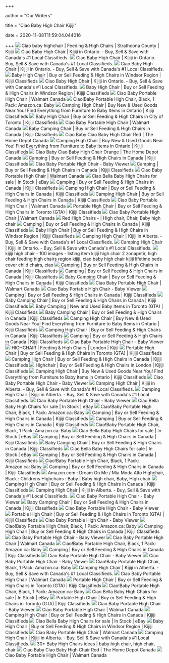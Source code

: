 +++
        
author = "Our Writers"
        
title = "Ciao Baby High Chair Kijiji"
        
date = 2020-11-08T11:59:04.044016
        
+++
[ ![](https://i.ebayimg.com/00/s/MTYwMFgxMjAw/z/Rh0AAOSw7kRfZ~4p/$_27.JPG)](https://i.ebayimg.com/00/s/MTYwMFgxMjAw/z/Rh0AAOSw7kRfZ~4p/$_27.JPG) Ciao baby highchair | Feeding & High Chairs | Strathcona County | Kijiji
[ ![](https://i.ebayimg.com/images/g/LnUAAOSwOTZfU7q5/s-l200.jpg)](https://i.ebayimg.com/images/g/LnUAAOSwOTZfU7q5/s-l200.jpg) Ciao Baby High Chair | Kijiji in Ontario. - Buy, Sell & Save with Canada's  #1 Local Classifieds.
[ ![](https://i.ebayimg.com/images/g/zvAAAOSwR9BffHcX/s-l200.jpg)](https://i.ebayimg.com/images/g/zvAAAOSwR9BffHcX/s-l200.jpg) Ciao Baby High Chair | Kijiji in Ontario. - Buy, Sell & Save with Canada's  #1 Local Classifieds.
[ ![](https://i.ebayimg.com/images/g/ffUAAOSwrz1fWQyS/s-l200.jpg)](https://i.ebayimg.com/images/g/ffUAAOSwrz1fWQyS/s-l200.jpg) Ciao Baby High Chair | Kijiji in Ontario. - Buy, Sell & Save with Canada's  #1 Local Classifieds.
[ ![](https://i.ebayimg.com/00/s/ODAwWDYwMA==/z/83QAAOSwnWldTHeC/$_35.JPG)](https://i.ebayimg.com/00/s/ODAwWDYwMA==/z/83QAAOSwnWldTHeC/$_35.JPG) Baby High Chair | Buy or Sell Feeding & High Chairs in Windsor Region |  Kijiji Classifieds
[ ![](https://i.ebayimg.com/images/g/1kwAAOSwlRpfLb7X/s-l200.jpg)](https://i.ebayimg.com/images/g/1kwAAOSwlRpfLb7X/s-l200.jpg) Ciao Baby High Chair | Kijiji in Ontario. - Buy, Sell & Save with Canada's  #1 Local Classifieds.
[ ![](https://i.ebayimg.com/00/s/MTYwMFgxMjAx/z/4m8AAOSw3N9dfU~j/$_35.JPG)](https://i.ebayimg.com/00/s/MTYwMFgxMjAx/z/4m8AAOSw3N9dfU~j/$_35.JPG) Baby High Chair | Buy or Sell Feeding & High Chairs in Windsor Region |  Kijiji Classifieds
[ ![](https://i5.walmartimages.ca/images/Enlarge/342/773/6000198342773.jpg)](https://i5.walmartimages.ca/images/Enlarge/342/773/6000198342773.jpg) Ciao Baby Portable High Chair | Walmart Canada
[ ![](https://images-na.ssl-images-amazon.com/images/I/41p-gHKJyNL._AC_.jpg)](https://images-na.ssl-images-amazon.com/images/I/41p-gHKJyNL._AC_.jpg) Ciao!Baby Portable High Chair, Black, 1 Pack: Amazon.ca: Baby
[ ![](https://i.ebayimg.com/images/g/QfQAAOSwf~dfKGlR/s-l200.jpg)](https://i.ebayimg.com/images/g/QfQAAOSwf~dfKGlR/s-l200.jpg) Camping High Chair | Buy New & Used Goods Near You! Find Everything from  Furniture to Baby Items in Ontario | Kijiji Classifieds
[ ![](https://i.ebayimg.com/images/g/ruoAAOSwVJJfA9UI/s-l200.jpg)](https://i.ebayimg.com/images/g/ruoAAOSwVJJfA9UI/s-l200.jpg) Baby High Chair | Buy or Sell Feeding & High Chairs in City of Toronto |  Kijiji Classifieds
[ ![](https://i5.walmartimages.ca/images/Thumbnails/763/215/6000200763215.jpg)](https://i5.walmartimages.ca/images/Thumbnails/763/215/6000200763215.jpg) Ciao Baby Portable High Chair | Walmart Canada
[ ![](https://i.ebayimg.com/images/g/vCwAAOSwgpJfAR2o/s-l200.jpg)](https://i.ebayimg.com/images/g/vCwAAOSwgpJfAR2o/s-l200.jpg) Baby Camping Chair | Buy or Sell Feeding & High Chairs in Canada | Kijiji  Classifieds
[ ![](https://homedepot.scene7.com/is/image/homedepotcanada/p_1001491926.jpg?wid=1000&hei=1000&op_sharpen=1)](https://homedepot.scene7.com/is/image/homedepotcanada/p_1001491926.jpg?wid=1000&hei=1000&op_sharpen=1) Ciao Baby Ciao Baby High Chair Red | The Home Depot Canada
[ ![](https://i.ebayimg.com/images/g/QKQAAOSwzf1fKIYj/s-l200.jpg)](https://i.ebayimg.com/images/g/QKQAAOSwzf1fKIYj/s-l200.jpg) Camping High Chair | Buy New & Used Goods Near You! Find Everything from  Furniture to Baby Items in Ontario | Kijiji Classifieds
[ ![](https://homedepot.scene7.com/is/image/homedepotcanada/p_1001491923.jpg?wid=1000&hei=1000&op_sharpen=1)](https://homedepot.scene7.com/is/image/homedepotcanada/p_1001491923.jpg?wid=1000&hei=1000&op_sharpen=1) Ciao Baby Ciao Baby High Chair Orange | The Home Depot Canada
[ ![](https://i.ebayimg.com/images/g/UBsAAOSwxt1feNRS/s-l200.jpg)](https://i.ebayimg.com/images/g/UBsAAOSwxt1feNRS/s-l200.jpg) Camping | Buy or Sell Feeding & High Chairs in Canada | Kijiji Classifieds
[ ![](https://media.kohlsimg.com/is/image/kohls/2114928_Navy?wid=1000&hei=1000&op_sharpen=1)](https://media.kohlsimg.com/is/image/kohls/2114928_Navy?wid=1000&hei=1000&op_sharpen=1) Ciao Baby Portable High Chair - Baby Viewer
[ ![](https://i.ebayimg.com/images/g/uoIAAOSw4VJfh9Wq/s-l200.jpg)](https://i.ebayimg.com/images/g/uoIAAOSw4VJfh9Wq/s-l200.jpg) Camping | Buy or Sell Feeding & High Chairs in Canada | Kijiji Classifieds
[ ![](https://i5.walmartimages.ca/images/Enlarge/344/955/6000198344955.jpg)](https://i5.walmartimages.ca/images/Enlarge/344/955/6000198344955.jpg) Ciao Baby Portable High Chair | Walmart Canada
[ ![](https://i.ebayimg.com/thumbs/images/g/itcAAOSwZKBZMDll/s-l225.jpg)](https://i.ebayimg.com/thumbs/images/g/itcAAOSwZKBZMDll/s-l225.jpg) Ciao Bella Baby High Chairs for sale | In Stock | eBay
[ ![](https://i.ebayimg.com/images/g/nMIAAOSwJodfZ7aj/s-l200.jpg)](https://i.ebayimg.com/images/g/nMIAAOSwJodfZ7aj/s-l200.jpg) Camping | Buy or Sell Feeding & High Chairs in Canada | Kijiji Classifieds
[ ![](https://i.ebayimg.com/images/g/NwMAAOSwjDJe8K2n/s-l200.jpg)](https://i.ebayimg.com/images/g/NwMAAOSwjDJe8K2n/s-l200.jpg) Camping High Chair | Buy or Sell Feeding & High Chairs in Canada | Kijiji  Classifieds
[ ![](https://i.ebayimg.com/images/g/N4cAAOSwOMlfOJtE/s-l200.jpg)](https://i.ebayimg.com/images/g/N4cAAOSwOMlfOJtE/s-l200.jpg) Camping High Chair | Buy or Sell Feeding & High Chairs in Canada | Kijiji  Classifieds
[ ![](https://i5.walmartimages.ca/images/Thumbnails/345/247/6000198345247.jpg)](https://i5.walmartimages.ca/images/Thumbnails/345/247/6000198345247.jpg) Ciao Baby Portable High Chair | Walmart Canada
[ ![](https://i.ebayimg.com/images/g/JUoAAOSwpCRfCda6/s-l200.jpg)](https://i.ebayimg.com/images/g/JUoAAOSwpCRfCda6/s-l200.jpg) Portable High Chair | Buy or Sell Feeding & High Chairs in Toronto (GTA) |  Kijiji Classifieds
[ ![](https://i5.walmartimages.ca/images/Enlarge/344/703/6000198344703.jpg)](https://i5.walmartimages.ca/images/Enlarge/344/703/6000198344703.jpg) Ciao Baby Portable High Chair | Walmart Canada
[ ![](https://i.pinimg.com/originals/29/ab/6a/29ab6a1a0016f50ca697de9fbfdd2b2c.jpg)](https://i.pinimg.com/originals/29/ab/6a/29ab6a1a0016f50ca697de9fbfdd2b2c.jpg) Red High Chairs - | High chair, Chair, Baby high chair
[ ![](https://i.ebayimg.com/images/g/LdkAAOSwnB1fiziy/s-l200.jpg)](https://i.ebayimg.com/images/g/LdkAAOSwnB1fiziy/s-l200.jpg) Camping | Buy or Sell Feeding & High Chairs in Canada | Kijiji Classifieds
[ ![](https://i.ebayimg.com/00/s/MTYwMFgxMjAw/z/cdgAAOSwFlJcNiqI/$_35.JPG)](https://i.ebayimg.com/00/s/MTYwMFgxMjAw/z/cdgAAOSwFlJcNiqI/$_35.JPG) Baby High Chair | Buy or Sell Feeding & High Chairs in Windsor Region |  Kijiji Classifieds
[ ![](https://i.ebayimg.com/images/g/9z8AAOSwfQlfTomJ/s-l200.jpg)](https://i.ebayimg.com/images/g/9z8AAOSwfQlfTomJ/s-l200.jpg) Camping High Chair | Kijiji in Alberta. - Buy, Sell & Save with Canada's #1  Local Classifieds.
[ ![](https://i.ebayimg.com/images/g/XcUAAOSwTepfOBrn/s-l200.jpg)](https://i.ebayimg.com/images/g/XcUAAOSwTepfOBrn/s-l200.jpg) Camping High Chair | Kijiji in Ontario. - Buy, Sell & Save with Canada's #1  Local Classifieds.
[ ![](https://i.pinimg.com/736x/a6/f7/52/a6f75281f34885eeb2bd30aae1bc7efd--baby-necessities-high-chairs.jpg)](https://i.pinimg.com/736x/a6/f7/52/a6f75281f34885eeb2bd30aae1bc7efd--baby-necessities-high-chairs.jpg) kijiji high chair - 100 images - listing item kijiji high chair 2  zonapetir, high chair feeding high chairs region kijiji, ciao baby high  chair kijiji lifetime beds cover child chairs, ciao
[ ![](https://i.ebayimg.com/images/g/GDQAAOSw7QJfh1O7/s-l200.jpg)](https://i.ebayimg.com/images/g/GDQAAOSw7QJfh1O7/s-l200.jpg) Camping | Buy or Sell Feeding & High Chairs in Canada | Kijiji Classifieds
[ ![](https://i.ebayimg.com/images/g/dxEAAOSwBxpff4~8/s-l200.jpg)](https://i.ebayimg.com/images/g/dxEAAOSwBxpff4~8/s-l200.jpg) Camping | Buy or Sell Feeding & High Chairs in Canada | Kijiji Classifieds
[ ![](https://i.ebayimg.com/images/g/ResAAOSwCaJe9mpB/s-l200.jpg)](https://i.ebayimg.com/images/g/ResAAOSwCaJe9mpB/s-l200.jpg) Baby Camping Chair | Buy or Sell Feeding & High Chairs in Canada | Kijiji  Classifieds
[ ![](https://i5.walmartimages.ca/images/Enlarge/763/692/6000200763692.jpg)](https://i5.walmartimages.ca/images/Enlarge/763/692/6000200763692.jpg) Ciao Baby Portable High Chair | Walmart Canada
[ ![](https://images2.pricecheck.co.za/images/objects/hash/product/2e3/809/f1b/image_big_103635025.jpg?1510013448)](https://images2.pricecheck.co.za/images/objects/hash/product/2e3/809/f1b/image_big_103635025.jpg?1510013448) Ciao Baby Portable High Chair - Baby Viewer
[ ![](https://i.ebayimg.com/images/g/S5wAAOSwpVxflMjZ/s-l200.jpg)](https://i.ebayimg.com/images/g/S5wAAOSwpVxflMjZ/s-l200.jpg) Camping | Buy or Sell Feeding & High Chairs in Canada | Kijiji Classifieds
[ ![](https://i.ebayimg.com/images/g/ry8AAOSwYvtfArDz/s-l200.jpg)](https://i.ebayimg.com/images/g/ry8AAOSwYvtfArDz/s-l200.jpg) Baby Camping Chair | Buy or Sell Feeding & High Chairs in Canada | Kijiji  Classifieds
[ ![](https://i.ebayimg.com/images/g/-FUAAOSwTYFeqcnP/s-l200.jpg)](https://i.ebayimg.com/images/g/-FUAAOSwTYFeqcnP/s-l200.jpg) Baby Camping | New and Used Baby Items in Toronto (GTA) | Kijiji Classifieds
[ ![](https://i.ebayimg.com/images/g/RGgAAOSwUjJe6QPN/s-l200.jpg)](https://i.ebayimg.com/images/g/RGgAAOSwUjJe6QPN/s-l200.jpg) Baby Camping Chair | Buy or Sell Feeding & High Chairs in Canada | Kijiji  Classifieds
[ ![](https://i.ebayimg.com/images/g/W90AAOSwdQpfD6uk/s-l200.jpg)](https://i.ebayimg.com/images/g/W90AAOSwdQpfD6uk/s-l200.jpg) Camping High Chair | Buy New & Used Goods Near You! Find Everything from  Furniture to Baby Items in Ontario | Kijiji Classifieds
[ ![](https://i.ebayimg.com/images/g/dtYAAOSwUwRfNtCJ/s-l200.jpg)](https://i.ebayimg.com/images/g/dtYAAOSwUwRfNtCJ/s-l200.jpg) Camping High Chair | Buy or Sell Feeding & High Chairs in Canada | Kijiji  Classifieds
[ ![](https://i.ebayimg.com/images/g/vuMAAOSw5PhfId5q/s-l200.jpg)](https://i.ebayimg.com/images/g/vuMAAOSw5PhfId5q/s-l200.jpg) Camping | Buy or Sell Feeding & High Chairs in Canada | Kijiji Classifieds
[ ![](https://images.autods.com/ebay_images/19381-Ciao-Baby-Portable-High-Chair-Black-86123ca3-4fc7-4012-8219-3a0e7ee80b72)](https://images.autods.com/ebay_images/19381-Ciao-Baby-Portable-High-Chair-Black-86123ca3-4fc7-4012-8219-3a0e7ee80b72) Ciao Baby Portable High Chair - Baby Viewer
[ ![](https://i.ebayimg.com/00/s/MTYwMFgxMTk2/z/PocAAOSwLClfC3No/$_27.JPG)](https://i.ebayimg.com/00/s/MTYwMFgxMTk2/z/PocAAOSwLClfC3No/$_27.JPG) HIGHCHAIR | Feeding & High Chairs | London | Kijiji
[ ![](https://i.ebayimg.com/images/g/iLYAAOSw3nJfi1av/s-l200.jpg)](https://i.ebayimg.com/images/g/iLYAAOSw3nJfi1av/s-l200.jpg) Portable High Chair | Buy or Sell Feeding & High Chairs in Toronto (GTA) |  Kijiji Classifieds
[ ![](https://i.ebayimg.com/images/g/vBQAAOSwNDhfNp-G/s-l200.jpg)](https://i.ebayimg.com/images/g/vBQAAOSwNDhfNp-G/s-l200.jpg) Camping High Chair | Buy or Sell Feeding & High Chairs in Canada | Kijiji  Classifieds
[ ![](https://i.ebayimg.com/images/g/LecAAOSwutFe~5kW/s-l200.jpg)](https://i.ebayimg.com/images/g/LecAAOSwutFe~5kW/s-l200.jpg) Highchair | Buy or Sell Feeding & High Chairs in London | Kijiji Classifieds
[ ![](https://i.ebayimg.com/images/g/zeAAAOSwEm5fHLnZ/s-l200.jpg)](https://i.ebayimg.com/images/g/zeAAAOSwEm5fHLnZ/s-l200.jpg) Camping High Chair | Buy New & Used Goods Near You! Find Everything from  Furniture to Baby Items in Ontario | Kijiji Classifieds
[ ![](https://img1.wantitall.co.za/prodimages/ciao-baby-portable-high-chair-with-rattle-teether-toy-grey-check__51%7CElXZgo-L.jpg)](https://img1.wantitall.co.za/prodimages/ciao-baby-portable-high-chair-with-rattle-teether-toy-grey-check__51%7CElXZgo-L.jpg) Ciao Baby Portable High Chair - Baby Viewer
[ ![](https://i.ebayimg.com/images/g/wKkAAOSw3uxfiJBm/s-l200.jpg)](https://i.ebayimg.com/images/g/wKkAAOSw3uxfiJBm/s-l200.jpg) Camping High Chair | Kijiji in Alberta. - Buy, Sell & Save with Canada's #1  Local Classifieds.
[ ![](https://i.ebayimg.com/images/g/i88AAOSwRxBfh3U4/s-l200.jpg)](https://i.ebayimg.com/images/g/i88AAOSwRxBfh3U4/s-l200.jpg) Camping High Chair | Kijiji in Alberta. - Buy, Sell & Save with Canada's #1  Local Classifieds.
[ ![](https://0964mxl7j2-flywheel.netdna-ssl.com/wp-content/uploads/2013/09/9-colors-ciao-baby.jpg)](https://0964mxl7j2-flywheel.netdna-ssl.com/wp-content/uploads/2013/09/9-colors-ciao-baby.jpg) Ciao Baby Portable High Chair - Baby Viewer
[ ![](https://i.ebayimg.com/thumbs/images/g/CUMAAOSwYaNfMYTt/s-l225.jpg)](https://i.ebayimg.com/thumbs/images/g/CUMAAOSwYaNfMYTt/s-l225.jpg) Ciao Bella Baby High Chairs for sale | In Stock | eBay
[ ![](https://m.media-amazon.com/images/S/aplus-media/vc/ffc35cc1-3114-434f-beed-4b69f8f65e43.__CR0,0,970,600_PT0_SX970_V1___.jpg)](https://m.media-amazon.com/images/S/aplus-media/vc/ffc35cc1-3114-434f-beed-4b69f8f65e43.__CR0,0,970,600_PT0_SX970_V1___.jpg) Ciao!Baby Portable High Chair, Black, 1 Pack: Amazon.ca: Baby
[ ![](https://i.ebayimg.com/images/g/3VYAAOSwbFdfa5Rf/s-l200.jpg)](https://i.ebayimg.com/images/g/3VYAAOSwbFdfa5Rf/s-l200.jpg) Camping | Buy or Sell Feeding & High Chairs in Canada | Kijiji Classifieds
[ ![](https://i.ebayimg.com/images/g/uQAAAOSwlIxflel~/s-l200.jpg)](https://i.ebayimg.com/images/g/uQAAAOSwlIxflel~/s-l200.jpg) Camping | Buy or Sell Feeding & High Chairs in Canada | Kijiji Classifieds
[ ![](https://images-na.ssl-images-amazon.com/images/I/914-Sod55pL._AC_SX679_.jpg)](https://images-na.ssl-images-amazon.com/images/I/914-Sod55pL._AC_SX679_.jpg) Ciao!Baby Portable High Chair, Black, 1 Pack: Amazon.ca: Baby
[ ![](https://i.ebayimg.com/thumbs/images/g/EgIAAOSwVFpfifjH/s-l300.jpg)](https://i.ebayimg.com/thumbs/images/g/EgIAAOSwVFpfifjH/s-l300.jpg) Ciao Bella Baby High Chairs for sale | In Stock | eBay
[ ![](https://i.ebayimg.com/images/g/i3YAAOSwMldfeqFK/s-l200.jpg)](https://i.ebayimg.com/images/g/i3YAAOSwMldfeqFK/s-l200.jpg) Camping | Buy or Sell Feeding & High Chairs in Canada | Kijiji Classifieds
[ ![](https://i.ebayimg.com/images/g/IuIAAOSw4E5fAgO2/s-l200.jpg)](https://i.ebayimg.com/images/g/IuIAAOSw4E5fAgO2/s-l200.jpg) Baby Camping Chair | Buy or Sell Feeding & High Chairs in Canada | Kijiji  Classifieds
[ ![](https://i.ebayimg.com/thumbs/images/g/QIgAAOSw2npe8jli/s-l225.jpg)](https://i.ebayimg.com/thumbs/images/g/QIgAAOSw2npe8jli/s-l225.jpg) Ciao Bella Baby High Chairs for sale | In Stock | eBay
[ ![](https://i.ebayimg.com/images/g/PBkAAOSwfNRfgOzl/s-l200.jpg)](https://i.ebayimg.com/images/g/PBkAAOSwfNRfgOzl/s-l200.jpg) Camping | Buy or Sell Feeding & High Chairs in Canada | Kijiji Classifieds
[ ![](https://images-na.ssl-images-amazon.com/images/I/81pBZRTn-aL._AC_SL1500_.jpg)](https://images-na.ssl-images-amazon.com/images/I/81pBZRTn-aL._AC_SL1500_.jpg) Ciao!Baby Portable High Chair, Black, 1 Pack: Amazon.ca: Baby
[ ![](https://i.ebayimg.com/images/g/Y7MAAOSwKyxfb6LH/s-l200.jpg)](https://i.ebayimg.com/images/g/Y7MAAOSwKyxfb6LH/s-l200.jpg) Camping | Buy or Sell Feeding & High Chairs in Canada | Kijiji Classifieds
[ ![](https://i.pinimg.com/originals/e7/4b/7e/e74b7e1e1481ad377f2c1864a6f3b4ab.jpg)](https://i.pinimg.com/originals/e7/4b/7e/e74b7e1e1481ad377f2c1864a6f3b4ab.jpg) Amazon.com : Dream On Me / Mia Moda Alto Highchair, Black : Childrens  Highchairs : Baby | Baby high chair, Baby, High chair
[ ![](https://i.ebayimg.com/images/g/PEMAAOSw-u9fPbLq/s-l200.jpg)](https://i.ebayimg.com/images/g/PEMAAOSw-u9fPbLq/s-l200.jpg) Camping High Chair | Buy or Sell Feeding & High Chairs in Canada | Kijiji  Classifieds
[ ![](https://i.ebayimg.com/images/g/6kMAAOSwufFdbNp5/s-l200.jpg)](https://i.ebayimg.com/images/g/6kMAAOSwufFdbNp5/s-l200.jpg) Camping High Chair | Kijiji in Alberta. - Buy, Sell & Save with Canada's #1  Local Classifieds.
[ ![](https://img.shop.com/Image/210000/217300/217306/products/1747053448.jpg)](https://img.shop.com/Image/210000/217300/217306/products/1747053448.jpg) Ciao Baby Portable High Chair - Baby Viewer
[ ![](https://i.ebayimg.com/images/g/kysAAOSwsNhfAO-Y/s-l200.jpg)](https://i.ebayimg.com/images/g/kysAAOSwsNhfAO-Y/s-l200.jpg) Baby Camping Chair | Buy or Sell Feeding & High Chairs in Canada | Kijiji  Classifieds
[ ![](https://lh3.googleusercontent.com/proxy/q-iZpRGcMA_vvhe6t1ltFZIxu9DevNR7wuzDJyU4UyqB-jOkA7WufGOXuC_AwC2TjCISlS1-yOG4v6Ep1NnzujGa2RBzFlGYif6P4aDW3mn5nVHWcqhHmGzHr0ZhysSJRoRFeWBNfMlvZaQsUku7Bjb2QN1yvxqU-C-bFDa6nN14IF-dAacnYGFnwVJILTCMH7VG9RskvBbugrk=s0-d)](https://lh3.googleusercontent.com/proxy/q-iZpRGcMA_vvhe6t1ltFZIxu9DevNR7wuzDJyU4UyqB-jOkA7WufGOXuC_AwC2TjCISlS1-yOG4v6Ep1NnzujGa2RBzFlGYif6P4aDW3mn5nVHWcqhHmGzHr0ZhysSJRoRFeWBNfMlvZaQsUku7Bjb2QN1yvxqU-C-bFDa6nN14IF-dAacnYGFnwVJILTCMH7VG9RskvBbugrk=s0-d) Ciao Baby Portable High Chair - Baby Viewer
[ ![](https://i.ebayimg.com/images/g/O8kAAOSwi7ReG7uS/s-l200.jpg)](https://i.ebayimg.com/images/g/O8kAAOSwi7ReG7uS/s-l200.jpg) Portable High Chair | Buy or Sell Feeding & High Chairs in Toronto (GTA) |  Kijiji Classifieds
[ ![](https://media.karousell.com/media/photos/products/2018/09/10/ciao_baby_portable_foldable_high_chair_1536583174_378205cd.jpg)](https://media.karousell.com/media/photos/products/2018/09/10/ciao_baby_portable_foldable_high_chair_1536583174_378205cd.jpg) Ciao Baby Portable High Chair - Baby Viewer
[ ![](https://images-na.ssl-images-amazon.com/images/I/41IalMluecL._AC_UL160_SR160,160_.jpg)](https://images-na.ssl-images-amazon.com/images/I/41IalMluecL._AC_UL160_SR160,160_.jpg) Ciao!Baby Portable High Chair, Black, 1 Pack: Amazon.ca: Baby
[ ![](https://i.ebayimg.com/images/g/x7AAAOSwq7pfOIJB/s-l200.jpg)](https://i.ebayimg.com/images/g/x7AAAOSwq7pfOIJB/s-l200.jpg) Camping High Chair | Buy or Sell Feeding & High Chairs in Canada | Kijiji  Classifieds
[ ![](https://www.sportsmans.com/medias/ciao-baby-portable-high-chairs-1377637-1.jpg?context=bWFzdGVyfGltYWdlc3w2MTE1MHxpbWFnZS9qcGVnfGltYWdlcy9oYzgvaDg5Lzg4Mjg3NzAwOTEwMzguanBnfDZjNzFkMTEzZjc0YjE5YWE0MjFlZTBhNDYwN2MyMTc3OTExOWUyNDY2MGFhZjA0MDZkZDE3ZmQ2MThhZGI0NTA)](https://www.sportsmans.com/medias/ciao-baby-portable-high-chairs-1377637-1.jpg?context=bWFzdGVyfGltYWdlc3w2MTE1MHxpbWFnZS9qcGVnfGltYWdlcy9oYzgvaDg5Lzg4Mjg3NzAwOTEwMzguanBnfDZjNzFkMTEzZjc0YjE5YWE0MjFlZTBhNDYwN2MyMTc3OTExOWUyNDY2MGFhZjA0MDZkZDE3ZmQ2MThhZGI0NTA) Ciao Baby Portable High Chair - Baby Viewer
[ ![](https://i5.walmartimages.ca/images/Enlarge/356/170/6000198356170.jpg)](https://i5.walmartimages.ca/images/Enlarge/356/170/6000198356170.jpg) Ciao Baby Portable High Chair | Walmart Canada
[ ![](https://images-na.ssl-images-amazon.com/images/I/712uudNsJPL._AC_UL160_SR160,160_.jpg)](https://images-na.ssl-images-amazon.com/images/I/712uudNsJPL._AC_UL160_SR160,160_.jpg) Ciao!Baby Portable High Chair, Black, 1 Pack: Amazon.ca: Baby
[ ![](https://i.ebayimg.com/images/g/TikAAOSwMiFfd0wL/s-l200.jpg)](https://i.ebayimg.com/images/g/TikAAOSwMiFfd0wL/s-l200.jpg) Camping | Buy or Sell Feeding & High Chairs in Canada | Kijiji Classifieds
[ ![](https://i.ebayimg.com/images/g/5qoAAOSwNgNbh~hM/s-l640.jpg)](https://i.ebayimg.com/images/g/5qoAAOSwNgNbh~hM/s-l640.jpg) Ciao Baby Portable High Chair - Baby Viewer
[ ![](https://venuspanama.info/wp-content/uploads/2019/03/ciao-baby-portable-high-chair-black-uk-walmart-canada-folding-chairs-furniture-gorgeous-c.jpg)](https://venuspanama.info/wp-content/uploads/2019/03/ciao-baby-portable-high-chair-black-uk-walmart-canada-folding-chairs-furniture-gorgeous-c.jpg) Ciao Baby Portable High Chair - Baby Viewer
[ ![](https://m.media-amazon.com/images/S/aplus-media/vc/47a6d1ec-3380-4ac2-81b3-9a5a46029ed1.__CR0,0,970,600_PT0_SX970_V1___.jpg)](https://m.media-amazon.com/images/S/aplus-media/vc/47a6d1ec-3380-4ac2-81b3-9a5a46029ed1.__CR0,0,970,600_PT0_SX970_V1___.jpg) Ciao!Baby Portable High Chair, Black, 1 Pack: Amazon.ca: Baby
[ ![](https://i.ebayimg.com/images/g/aFAAAOSwUE9faXIt/s-l200.jpg)](https://i.ebayimg.com/images/g/aFAAAOSwUE9faXIt/s-l200.jpg) Camping High Chair | Kijiji in Alberta. - Buy, Sell & Save with Canada's #1  Local Classifieds.
[ ![](https://i5.walmartimages.ca/images/Thumbnails/904/926/6000201904926.jpg)](https://i5.walmartimages.ca/images/Thumbnails/904/926/6000201904926.jpg) Ciao Baby Portable High Chair | Walmart Canada
[ ![](https://i.ebayimg.com/images/g/NP0AAOSwK1JfkRrm/s-l200.jpg)](https://i.ebayimg.com/images/g/NP0AAOSwK1JfkRrm/s-l200.jpg) Portable High Chair | Buy or Sell Feeding & High Chairs in Toronto (GTA) |  Kijiji Classifieds
[ ![](https://m.media-amazon.com/images/S/aplus-media/vc/71082126-c538-4560-925a-3f2037a96732.__CR0,0,970,600_PT0_SX970_V1___.jpg)](https://m.media-amazon.com/images/S/aplus-media/vc/71082126-c538-4560-925a-3f2037a96732.__CR0,0,970,600_PT0_SX970_V1___.jpg) Ciao!Baby Portable High Chair, Black, 1 Pack: Amazon.ca: Baby
[ ![](https://i.ebayimg.com/thumbs/images/g/EawAAOSwoydWnT2p/s-l225.jpg)](https://i.ebayimg.com/thumbs/images/g/EawAAOSwoydWnT2p/s-l225.jpg) Ciao Bella Baby High Chairs for sale | In Stock | eBay
[ ![](https://i.ebayimg.com/images/g/qkQAAOSwM69fc0nU/s-l200.jpg)](https://i.ebayimg.com/images/g/qkQAAOSwM69fc0nU/s-l200.jpg) Portable High Chair | Buy or Sell Feeding & High Chairs in Toronto (GTA) |  Kijiji Classifieds
[ ![](https://img1.wantitall.co.za/prodimages/ciao-baby-portable-travel-highchair-pink__41PfVyE81gL.jpg)](https://img1.wantitall.co.za/prodimages/ciao-baby-portable-travel-highchair-pink__41PfVyE81gL.jpg) Ciao Baby Portable High Chair - Baby Viewer
[ ![](https://photos-us.bazaarvoice.com/photo/2/cGhvdG86c2Ftc2NsdWI/e714282d-045b-5733-aae1-c29560eaee27)](https://photos-us.bazaarvoice.com/photo/2/cGhvdG86c2Ftc2NsdWI/e714282d-045b-5733-aae1-c29560eaee27) Ciao Baby Portable High Chair | Walmart Canada
[ ![](https://i.ebayimg.com/images/g/VOQAAOSwKdVfVsIk/s-l200.jpg)](https://i.ebayimg.com/images/g/VOQAAOSwKdVfVsIk/s-l200.jpg) Camping High Chair | Buy or Sell Feeding & High Chairs in Canada | Kijiji  Classifieds
[ ![](https://i.ebayimg.com/thumbs/images/g/U2sAAOSwFkxfYqPV/s-l225.jpg)](https://i.ebayimg.com/thumbs/images/g/U2sAAOSwFkxfYqPV/s-l225.jpg) Ciao Bella Baby High Chairs for sale | In Stock | eBay
[ ![](https://i.ebayimg.com/00/s/MTIwMFgxNjAw/z/sUEAAOSwaJBdWDkZ/$_35.JPG)](https://i.ebayimg.com/00/s/MTIwMFgxNjAw/z/sUEAAOSwaJBdWDkZ/$_35.JPG) Baby High Chair | Buy or Sell Feeding & High Chairs in Windsor Region |  Kijiji Classifieds
[ ![](https://i5.walmartimages.ca/images/Large/763/219/6000200763219.jpg)](https://i5.walmartimages.ca/images/Large/763/219/6000200763219.jpg) Ciao Baby Portable High Chair | Walmart Canada
[ ![](https://i.ebayimg.com/images/g/GI0AAOSwdu9fPvlo/s-l200.jpg)](https://i.ebayimg.com/images/g/GI0AAOSwdu9fPvlo/s-l200.jpg) Camping High Chair | Kijiji in Alberta. - Buy, Sell & Save with Canada's #1  Local Classifieds.
[ ![](https://i.pinimg.com/236x/5f/5f/5e/5f5f5e5b576354ebb12ceffbd94947ca.jpg)](https://i.pinimg.com/236x/5f/5f/5e/5f5f5e5b576354ebb12ceffbd94947ca.jpg) 30+ Baby High Chairs ideas | baby high chair, high chair, chair
[ ![](https://homedepot.scene7.com/is/image/homedepotcanada/p_1001103515.jpg?wid=500&hei=500&op_sharpen=1)](https://homedepot.scene7.com/is/image/homedepotcanada/p_1001103515.jpg?wid=500&hei=500&op_sharpen=1) Ciao Baby Ciao Baby High Chair Red | The Home Depot Canada
[ ![](https://i5.walmartimages.ca/images/Enlarge/763/228/6000200763228.jpg)](https://i5.walmartimages.ca/images/Enlarge/763/228/6000200763228.jpg) Ciao Baby Portable High Chair | Walmart Canada
